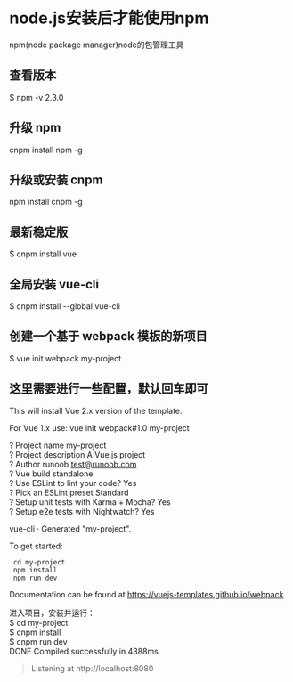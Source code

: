 
# node.js安装后才能使用npm  

npm(node package manager)node的包管理工具
## 查看版本
$ npm -v
2.3.0

## 升级 npm
cnpm install npm -g


## 升级或安装 cnpm
npm install cnpm -g

## 最新稳定版
$ cnpm install vue


## 全局安装 vue-cli
$ cnpm install --global vue-cli
## 创建一个基于 webpack 模板的新项目
$ vue init webpack my-project
## 这里需要进行一些配置，默认回车即可
This will install Vue 2.x version of the template.

For Vue 1.x use: vue init webpack#1.0 my-project

? Project name my-project  
? Project description A Vue.js project  
? Author runoob <test@runoob.com>  
? Vue build standalone  
? Use ESLint to lint your code? Yes  
? Pick an ESLint preset Standard  
? Setup unit tests with Karma + Mocha? Yes  
? Setup e2e tests with Nightwatch? Yes  

   vue-cli · Generated "my-project".

   To get started:
   
     cd my-project
     npm install
     npm run dev
   
   Documentation can be found at https://vuejs-templates.github.io/webpack


进入项目，安装并运行：   
$ cd my-project  
$ cnpm install  
$ cnpm run dev  
 DONE  Compiled successfully in 4388ms

> Listening at http://localhost:8080





